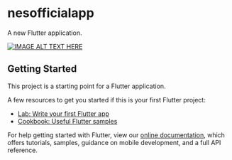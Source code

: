 # nesofficialapp

A new Flutter application.


[![IMAGE ALT TEXT HERE](https://img.youtube.com/vi/DqIBspztElk/0.jpg)](https://www.youtube.com/watch?v=DqIBspztElk)

## Getting Started

This project is a starting point for a Flutter application.

A few resources to get you started if this is your first Flutter project:

- [Lab: Write your first Flutter app](https://flutter.dev/docs/get-started/codelab)
- [Cookbook: Useful Flutter samples](https://flutter.dev/docs/cookbook)

For help getting started with Flutter, view our
[online documentation](https://flutter.dev/docs), which offers tutorials,
samples, guidance on mobile development, and a full API reference.

